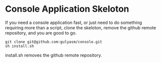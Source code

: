Console Application Skeloton
======

If you need a console application fast, or just need to do something requiring more than a script, clone the skeloton, remove the github remote repository, and you are good to go.

```
git clone git@github.com:gulyasm/console.git
sh install.sh
```
install.sh removes the github remote repository. 
